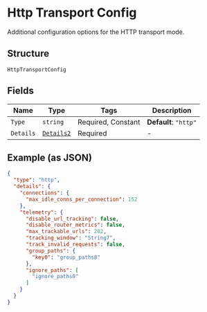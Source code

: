 
# Http Transport Config

Additional configuration options for the HTTP transport mode.

## Structure

`HttpTransportConfig`

## Fields

| Name | Type | Tags | Description |
|  --- | --- | --- | --- |
| `Type` | `string` | Required, Constant | **Default**: `"http"` |
| `Details` | [`Details2`](../../doc/models/details-2.md) | Required | - |

## Example (as JSON)

```json
{
  "type": "http",
  "details": {
    "connections": {
      "max_idle_conns_per_connection": 152
    },
    "telemetry": {
      "disable_url_tracking": false,
      "disable_router_metrics": false,
      "max_trackable_urls": 202,
      "tracking_window": "String7",
      "track_invalid_requests": false,
      "group_paths": {
        "key0": "group_paths8"
      },
      "ignore_paths": [
        "ignore_paths0"
      ]
    }
  }
}
```

